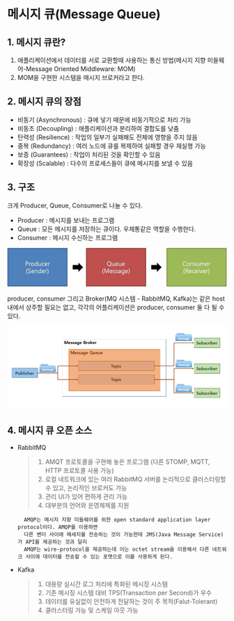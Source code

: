메시지 큐(Message Queue)
======================


## 1. 메시지 큐란?
1. 애플리케이션에서 데이터를 서로 교환할때 사용하는 통신 방법(메시지 지향 미들웨어-Message Oriented Middleware: MOM)
2. MOM을 구현한 시스템을 메시지 브로커라고 한다.

## 2. 메시지 큐의 장점
* 비동기 (Asynchronous) : 큐에 넣기 때문에 비동기적으로 처리 가능
* 비동조 (Decoupling) : 애플리케이션과 분리하여 결합도를 낮춤
* 탄력성 (Resilience) : 작업의 일부가 실패해도 전체에 영향을 주지 않음
* 중복 (Redundancy) : 여러 노드에 큐를 복제하여 실패할 경우 재실행 가능
* 보증 (Guarantees) : 작업이 처리된 것을 확인할 수 있음
* 확장성 (Scalable) : 다수의 프로세스들이 큐에 메시지를 보낼 수 있음

## 3. 구조
크게 Producer, Queue, Consumer로 나눌 수 있다.
- Producer : 메시지를 보내는 프로그램
- Queue : 모든 메시지를 저장하는 큐이다. 우체통같은 역할을 수행한다.
- Consumer : 메시지 수신하는 프로그램

![mq_overview](/image/mq/mq%20overview.jpg)

producer, consumer 그리고 Broker(MQ 시스템 - RabbitMQ, Kafka)는 같은 host내에서 상주할 필요는 없고, 각각의 어플리케이션은 producer, consumer 둘 다 될 수 있다.

![mq_broker](/image/mq/broker.png)


## 4. 메시지 큐 오픈 소스
* RabbitMQ
    >1. AMQT 프로토콜을 구현해 놓은 프로그램 (다른 STOMP, MQTT, HTTP 프로토콜 사용 가능)
    >2. 로컬 네트워크에 있는 여러 RabbitMQ 서버를 논리적으로 클러스터링할 수 있고, 논리적인 브로커도 가능
    >3. 관리 UI가 있어 편하게 관리 가능
    >4. 대부분의 언어와 운영체제를 지원

        AMQP는 메시지 지향 미들웨어를 위한 open standard application layer protocol이다. AMQP를 이용하면 
        다른 벤더 사이에 메세지를 전송하는 것이 가능한데 JMS(Java Message Service)가 API를 제공하는 것과 달리 
        AMQP는 wire-protocol을 제공하는데 이는 octet stream을 이용해서 다른 네트워크 사이에 데이터를 전송할 수 있는 포맷으로 이를 사용하게 된다.

* Kafka
    >1. 대용량 실시간 로그 처리에 특화된 메시징 시스템
    >2. 기존 메시징 시스템 대비 TPS(Transaction per Second)가 우수
    >3. 데이터를 유실없이 안전하게 전달하는 것이 주 목적(Falut-Tolerant)
    >4. 클러스터링 가능 및 스케일 아웃 가능


